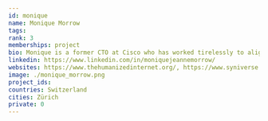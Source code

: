 ```yaml
---
id: monique
name: Monique Morrow
tags: 
rank: 3
memberships: project
bio: Monique is a former CTO at Cisco who has worked tirelessly to align technologies to society's needs. Her greatest success has been in infusing a big-picture perspective that helps engineers and business leaders understand how existing and future technologies align with the needs of business, government, non-profits, and society-focused organizations. Monique is President of the VETRI Foundation with a mission to empower people to control their identity and privacy. Monique is President and Co-Founder of the Humanized Internet, a non-profit organization focused on providing digital identity for those individuals most underserved, blockchain is certainly a potential mechanism for this billion people challenge. TEDx Speaker and recognized as Forbes top 50 Women globally in Tech 2018. Monique is also in Women Know Cyber, 100 Fascinating Females Fighting Cybercrime book, Steve Morgan and Di Freeze.
linkedin: https://www.linkedin.com/in/moniquejeannemorrow/
websites: https://www.thehumanizedinternet.org/, https://www.syniverse.com/
image: ./monique_morrow.png
project_ids: 
countries: Switzerland
cities: Zürich
private: 0
---
```

